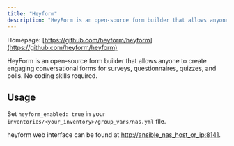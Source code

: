```yaml
---
title: "Heyform"
description: "HeyForm is an open-source form builder that allows anyone to create engaging conversational forms for surveys, questionnaires, quizzes, and polls. No coding skills required."
---
```


Homepage: [https://github.com/heyform/heyform](https://github.com/heyform/heyform)

HeyForm is an open-source form builder that allows anyone to create engaging conversational forms for surveys, questionnaires, quizzes, and polls. No coding skills required.

## Usage

Set `heyform_enabled: true` in your `inventories/<your_inventory>/group_vars/nas.yml` file.

heyform web interface can be found at [http://ansible_nas_host_or_ip:8141](http://ansible_nas_host_or_ip:8141).
